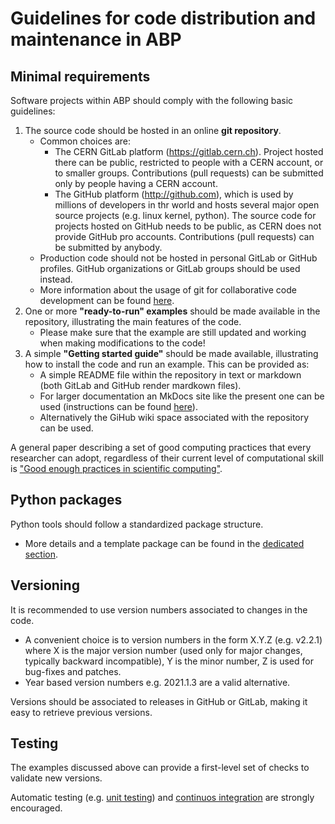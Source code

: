 # Guidelines for code distribution and maintenance in ABP

## Minimal requirements

Software projects within ABP should comply with the following basic guidelines:

1. The source code should be hosted in an online **git repository**. 
    -  Common choices are:
        - The CERN GitLab platform (https://gitlab.cern.ch). Project hosted there can be public, restricted to people with a CERN account, or to smaller groups. Contributions (pull requests) can be submitted only by people having a CERN account.
        - The GitHub platform (http://github.com), which is used by millions of developers in thr world and hosts  several major open source projects (e.g. linux kernel, python). The source code for projects hosted on GitHub needs to be public, as CERN does not provide GitHub pro accounts. Contributions (pull requests) can be submitted by anybody.
    - Production code should not be hosted in personal GitLab or GitHub profiles. GitHub organizations or GitLab groups should be used instead.
    - More information about the usage of git for collaborative code development can be found [here](gitinfo.md).  
 2. One or more **"ready-to-run" examples** should be made available in the repository, illustrating the main features of the code.
    - Please make sure that the example are still updated and working when making modifications to the code!
 3. A simple **"Getting started guide"** should be made available, illustrating how to install the code and run an example. This can be provided as:
    - A simple README file within the repository in text or markdown (both GitLab and GitHub render mardkown files).
    - For larger documentation an MkDocs site like the present one can be used (instructions can be found [here](mkdocs_site.md)).
    - Alternatively the GiHub wiki space associated with the repository can be used.

A general paper describing a set of good computing practices that every researcher can adopt, regardless of their current level of computational skill is ["Good enough practices in scientific computing"](https://journals.plos.org/ploscompbiol/article?id=10.1371/journal.pcbi.1005510).

## Python packages

Python tools should follow a standardized package structure.

 * More details and a template package can be found in the [dedicated section](python_packages.md).

## Versioning

It is recommended to use version numbers associated to changes in the code.

   - A convenient choice is to version numbers in the form X.Y.Z (e.g. v2.2.1) where X is the major version number (used only for major changes, typically backward incompatible), Y is the minor number, Z is used for bug-fixes and patches.
   - Year based version numbers e.g. 2021.1.3 are a valid alternative.

Versions should be associated to releases in GitHub or GitLab, making it easy to retrieve previous versions.

## Testing

The examples discussed above can provide a first-level set of checks to validate new versions.

Automatic testing (e.g. [unit testing](https://en.wikipedia.org/wiki/Unit_testing)) and [continuos integration](https://docs.github.com/en/free-pro-team@latest/actions/guides/about-continuous-integration) are strongly encouraged. 


